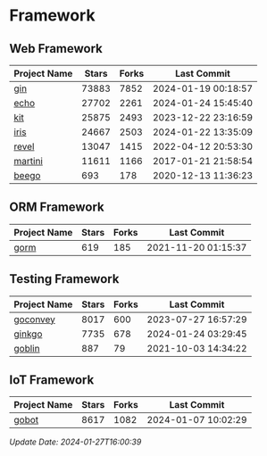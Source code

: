 # Framework

## Web Framework
| Project Name | Stars | Forks | Last Commit |
| ------------ | ----- | ----- | ----------- |
| [gin](https://github.com/gin-gonic/gin) | 73883 | 7852 | 2024-01-19 00:18:57 |
| [echo](https://github.com/labstack/echo) | 27702 | 2261 | 2024-01-24 15:45:40 |
| [kit](https://github.com/go-kit/kit) | 25875 | 2493 | 2023-12-22 23:16:59 |
| [iris](https://github.com/kataras/iris) | 24667 | 2503 | 2024-01-22 13:35:09 |
| [revel](https://github.com/revel/revel) | 13047 | 1415 | 2022-04-12 20:53:30 |
| [martini](https://github.com/go-martini/martini) | 11611 | 1166 | 2017-01-21 21:58:54 |
| [beego](https://github.com/astaxie/beego) | 693 | 178 | 2020-12-13 11:36:23 |

## ORM Framework
| Project Name | Stars | Forks | Last Commit |
| ------------ | ----- | ----- | ----------- |
| [gorm](https://github.com/jinzhu/gorm) | 619 | 185 | 2021-11-20 01:15:37 |

## Testing Framework
| Project Name | Stars | Forks | Last Commit |
| ------------ | ----- | ----- | ----------- |
| [goconvey](https://github.com/smartystreets/goconvey) | 8017 | 600 | 2023-07-27 16:57:29 |
| [ginkgo](https://github.com/onsi/ginkgo) | 7735 | 678 | 2024-01-24 03:29:45 |
| [goblin](https://github.com/franela/goblin) | 887 | 79 | 2021-10-03 14:34:22 |

## IoT Framework
| Project Name | Stars | Forks | Last Commit |
| ------------ | ----- | ----- | ----------- |
| [gobot](https://github.com/hybridgroup/gobot) | 8617 | 1082 | 2024-01-07 10:02:29 |

*Update Date: 2024-01-27T16:00:39*